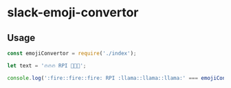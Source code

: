 slack-emoji-convertor
=====================

Usage
-----

```javascript
const emojiConvertor = require('./index');

let text = '🔥🔥🔥 RPI 🦙🦙🦙';

console.log(':fire::fire::fire: RPI :llama::llama::llama:' === emojiConvertor(text));
```
